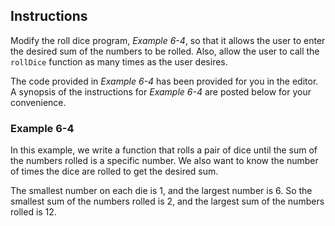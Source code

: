 ## Instructions
Modify the roll dice program, *Example 6-4*, so that it allows the user to enter the desired sum of the numbers to be rolled. Also, allow the user to call the `rollDice` function as many times as the user desires.

The code provided in *Example 6-4* has been provided for you in the editor. A synopsis of the instructions for *Example 6-4* are posted below for your convenience. 

### Example 6-4 ###
In this example, we write a function that rolls a pair of dice until the sum of the numbers rolled is a specific number. We also want to know the number of times the dice are rolled to get the desired sum.

The smallest number on each die is 1, and the largest number is 6. So the smallest sum of the numbers rolled is 2, and the largest sum of the numbers rolled is 12. 